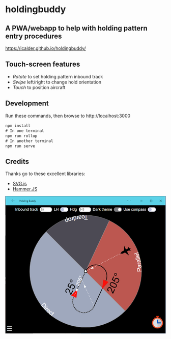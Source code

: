 # holdingbuddy

## A PWA/webapp to help with holding pattern entry procedures
https://icalder.github.io/holdingbuddy/

## Touch-screen features
 - *Rotate* to set holding pattern inbound track
 - *Swipe* left/right to change hold orientation
 - *Touch* to position aircraft

## Development
Run these commands, then browse to http://localhost:3000
```
npm install
# In one terminal
npm run rollup
# In another terminal
npm run serve
```

## Credits
Thanks go to these excellent libraries:
 - [SVG.js](https://svgjs.com/docs/3.0/)
 - [Hammer.JS](https://hammerjs.github.io/)

![Screenshot](screenshot.PNG)
